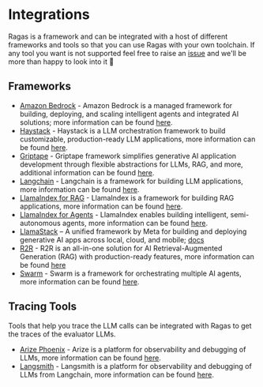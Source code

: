 # Integrations

Ragas is a framework and can be integrated with a host of different frameworks
and tools so that you can use Ragas with your own toolchain. If any tool you
want is not supported feel free to raise an [issue](https://github.com/explodinggradients/ragas/issues/new) and we'll be more than
happy to look into it 🙂


## Frameworks

- [Amazon Bedrock](./amazon_bedrock.md) - Amazon Bedrock is a managed framework for building, deploying, and scaling intelligent agents and integrated AI solutions; more information can be found [here](https://aws.amazon.com/bedrock/).
- [Haystack](./haystack.md) - Haystack is a LLM orchestration framework to build customizable, production-ready LLM applications, more information can be found [here](https://haystack.deepset.ai/).
- [Griptape](./griptape.md) - Griptape framework simplifies generative AI application development through flexible abstractions for LLMs, RAG, and more, additional information can be found [here](https://docs.griptape.ai/stable/griptape-framework/).
- [Langchain](./langchain.md) - Langchain is a framework for building LLM applications, more information can be found [here](https://www.langchain.com/).
- [LlamaIndex for RAG](./_llamaindex.md) - LlamaIndex is a framework for building RAG applications, more information can be found [here](https://www.llamaindex.ai/).
- [LlamaIndex for Agents](./llamaindex_agents.md) - LlamaIndex enables building intelligent, semi-autonomous agents, more information can be found [here](https://www.llamaindex.ai/).
- [LlamaStack](./llama_stack.md) – A unified framework by Meta for building and deploying generative AI apps across local, cloud, and mobile; [docs](https://llama-stack.readthedocs.io/en/latest/)
- [R2R](./r2r.md) - R2R is an all-in-one solution for AI Retrieval-Augmented Generation (RAG) with production-ready features, more information can be found [here](https://r2r-docs.sciphi.ai/introduction)
- [Swarm](./swarm_agent_evaluation.md) - Swarm is a framework for orchestrating multiple AI agents, more information can be found [here](https://github.com/openai/swarm).

## Tracing Tools

Tools that help you trace the LLM calls can be integrated with Ragas to get the traces of the evaluator LLMs.

-  [Arize Phoenix](./_arize.md) - Arize is a platform for observability and debugging of LLMs, more information can be found [here](https://phoenix.arize.com/).
- [Langsmith](./langsmith.md) - Langsmith is a platform for observability and debugging of LLMs from Langchain, more information can be found [here](https://www.langchain.com/langsmith).